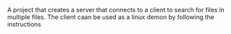 A project that creates a server that connects to a client to search for files in multiple files. The client caan be used as a linux demon by following the instructions
